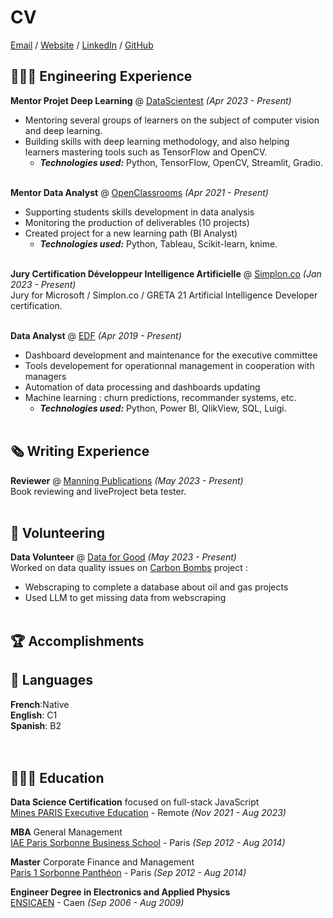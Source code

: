 # CV

[Email](mailto:gael.penessot@data-decision.io) / [Website](https://www.data-decision.io/) / [LinkedIn](https://www.linkedin.com/in/gael-penessot/) / [GitHub](https://github.com/gpenessot/)

## 👩🏼‍💻 Engineering Experience

**Mentor Projet Deep Learning** @ [DataScientest](https://datascientest.com/) _(Apr 2023 - Present)_ <br>
- Mentoring several groups of learners on the subject of computer vision and deep learning. 
- Building skills with deep learning methodology, and also helping learners mastering tools such as TensorFlow and OpenCV.
  - **_Technologies used:_** Python, TensorFlow, OpenCV, Streamlit, Gradio.
<br><br>

**Mentor Data Analyst** @ [OpenClassrooms](http://meeshkan.com/) _(Apr 2021 - Present)_ <br>
- Supporting students skills development in data analysis
- Monitoring the production of deliverables (10 projects)
- Created project for a new learning path (BI Analyst)
  - **_Technologies used:_** Python, Tableau, Scikit-learn, knime.
    <br><br>

**Jury Certification Développeur Intelligence Artificielle** @ [Simplon.co](https://simplon.co/formation/exploiter-l-ia-dans-le-developpement-d-applications/60#presentation) _(Jan 2023 - Present)_ <br>
Jury for Microsoft / Simplon.co / GRETA 21 Artificial Intelligence Developer certification.
  <br><br>

**Data Analyst** @ [EDF]() _(Apr 2019 - Present)_ <br> 
- Dashboard development and maintenance for the executive committee
- Tools developement for operationnal management in cooperation with managers
- Automation of data processing and dashboards updating
- Machine learning : churn predictions, recommander systems, etc.
  - **_Technologies used:_** Python, Power BI, QlikView, SQL, Luigi.
<br><br>

## 🗞 Writing Experience

**Reviewer** @ [Manning Publications](https://www.manning.com/) _(May 2023 - Present)_ <br>
Book reviewing and liveProject beta tester.
<br><br>

## 📌 Volunteering

**Data Volunteer** @ [Data for Good](https://dataforgood.fr/) _(May 2023 - Present)_<br>
Worked on data quality issues on [Carbon Bombs]() project :
  - Webscraping to complete a database about oil and gas projects
  - Used LLM to get missing data from webscraping
  <br><br>

## 🏆 Accomplishments


## 💬 Languages

**French**:Native <br>
**English**: C1 <br>
**Spanish**: B2 <br>
<br><br>

## 👩🏼‍🎓 Education

**Data Science Certification** focused on full-stack JavaScript<br>
[Mines PARIS Executive Education](https://www.spiced-academy.com/) - Remote _(Nov 2021 - Aug 2023)_ <br>

**MBA** General Management<br>
[IAE Paris Sorbonne Business School](https://www.beloit.edu/) - Paris _(Sep 2012 - Aug 2014)_

**Master** Corporate Finance and Management<br>
[Paris 1 Sorbonne Panthéon](https://www.american.edu/) - Paris _(Sep 2012 - Aug 2014)_

**Engineer Degree in Electronics and Applied Physics**<br>
[ENSICAEN](https://yeditepe.edu.tr/en) - Caen _(Sep 2006 - Aug 2009)_
